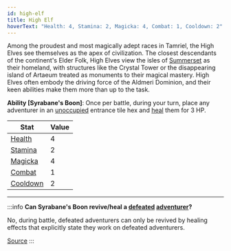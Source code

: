 ```yaml
---
id: high-elf
title: High Elf
hoverText: "Health: 4, Stamina: 2, Magicka: 4, Combat: 1, Cooldown: 2"
---
```


Among the proudest and most magically adept races in Tamriel, the High Elves see themselves as the apex of civilization. The closest descendants of the continent's Elder Folk, High Elves view the isles of [Summerset](/docs/campaign/provinces/unreleased/summerset) as their homeland, with structures like the Crystal Tower or the disappearing island of Artaeum treated as monuments to their magical mastery. High Elves often embody the driving force of the Aldmeri Dominion, and their keen abilities make them more than up to the task.

**Ability [Syrabane's Boon]**: Once per battle, during your turn, place any adventurer in an [unoccupied](/docs/glossary/occupied) entrance tile hex and [heal](/docs/glossary/healing) them for 3 HP.

| Stat                                                  | Value |
| ----------------------------------------------------- | ----- |
| [Health](/docs/adventurer/stats/health)               | 4     |
| [Stamina](/docs/adventurer/stats/stamina)             | 2     |
| [Magicka](/docs/adventurer/stats/magicka)             | 4     |
| [Combat](/docs/adventurer/skill-lines/warrior/combat) | 1     |
| [Cooldown](/docs/adventurer/stats/cooldown)           | 2     |

---

:::info
**Can Syrabane's Boon revive/heal a [defeated](/docs/glossary/defeated) [adventurer](/docs/glossary/adventurer)?**

No, during battle, defeated adventurers can only be revived by healing effects that explicitly state they work on defeated adventurers.

<a href="https://discord.com/channels/273472391403798528/734891265690304634/1405800759962107936" target="_blank">Source</a>
:::

